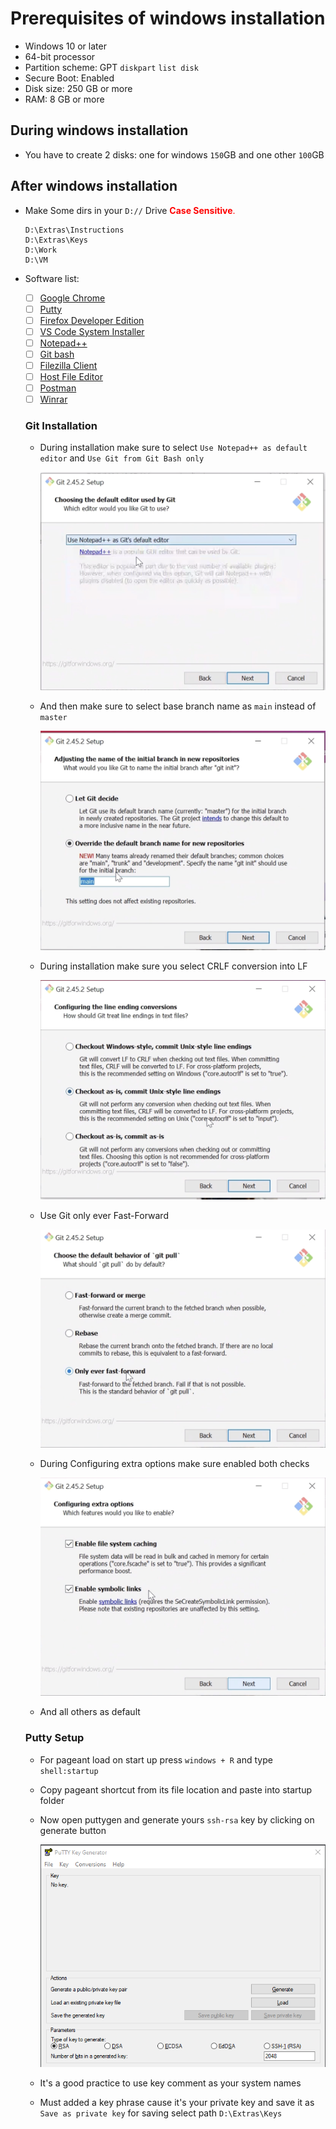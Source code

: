 # Prerequisites of windows installation
- Windows 10 or later
- 64-bit processor
- Partition scheme: GPT `diskpart` `list disk`
- Secure Boot: Enabled
- Disk size: 250 GB or more
- RAM: 8 GB or more

## During windows installation
- You have to create 2 disks: one for windows `150`GB and one other `100`GB

## After windows installation
- Make Some dirs in your `D://` Drive <span style="color: red;">**Case Sensitive**.</span>
  ```
  D:\Extras\Instructions
  D:\Extras\Keys
  D:\Work
  D:\VM
  ```
- Software list:
    - [ ] [Google Chrome](https://www.google.com/chrome/)
    - [ ] [Putty](https://www.putty.org/)
    - [ ] [Firefox Developer Edition](https://www.mozilla.org/en-US/firefox/developer/)
    - [ ] [VS Code System Installer](https://code.visualstudio.com/download)
    - [ ] [Notepad++](https://notepad-plus-plus.org/downloads/)
    - [ ] [Git bash](https://git-scm.com/downloads)
    - [ ] [Filezilla Client](https://filezilla-project.org/)
    - [ ] [Host File Editor](https://hostsfileeditor.com/)
    - [ ] [Postman](https://www.postman.com/)
    - [ ] [Winrar](https://www.win-rar.com/start.html?&L=0)

  ### Git Installation
    - During installation make sure to select `Use Notepad++ as default editor` and `Use Git from Git Bash only`

      ![git-installation-step-1.png](..%2Fimage%2Fgit%2Fgit-installation-step-1.png)
    - And then make sure to select base branch name as `main` instead of `master`

      ![git-installation-step-2.png](..%2Fimage%2Fgit%2Fgit-installation-step-2.png)
    - During installation make sure you select CRLF conversion into LF

      ![git-installation-step-3.png](..%2Fimage%2Fgit%2Fgit-installation-step-3.png)
    - Use Git only ever Fast-Forward

      ![git-installation-step-4.png](..%2Fimage%2Fgit%2Fgit-installation-step-4.png)
    - During Configuring extra options make sure enabled both checks

      ![git-installation-step-5.png](..%2Fimage%2Fgit%2Fgit-installation-step-5.png)
    - And all others as default

  ### Putty Setup
    - For pageant load on start up press `windows + R` and type `shell:startup`
    - Copy pageant shortcut from its file location and paste into startup folder
    - Now open puttygen and generate yours `ssh-rsa` key by clicking on generate button

      ![key-generation.png](../image/putty/key-generation.png)
    - It's a good practice to use key comment as your system names
    - Must added a key phrase cause it's your private key and save it as `Save as private key` for saving select path `D:\Extras\Keys`
    
